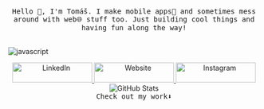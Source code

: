 <div align="center">
  <samp>Hello 👋, I'm Tomáš. I make mobile apps📱 and sometimes mess around with web🌐 stuff too. Just building cool things and having fun along the way!</samp>
</div>

<br/>

![javascript](https://github.com/user-attachments/assets/a955abbb-53bd-4040-9954-c4d1770799f3)

<div align="center">
  <a href="https://www.linkedin.com/in/tomaszelenak/" target="_blank"> 
    <img src="https://img.shields.io/badge/LinkedIn-0077B5?style=for-the-badge&logo=linkedin&logoColor=white" alt="LinkedIn" width="160" height="40" />
  </a> 
  <a href="https://www.tomaszelenak.com/" target="_blank"> 
    <img src="https://img.shields.io/badge/Website-000000?style=for-the-badge&logo=google-chrome&logoColor=black&color=FFCC00" alt="Website" width="160" height="40" />
  </a>
  <a href="https://www.instagram.com/z.tomino/" target="_blank"> 
    <img src="https://img.shields.io/badge/Instagram-E4405F?style=for-the-badge&logo=instagram&logoColor=white" alt="Instagram" width="160" height="40" />
  </a> 
</div>

<div align="center">
  <img src="https://github-readme-stats.vercel.app/api/top-langs/?username=Tom4sko&theme=gotham&hide_border=true&include_all_commits=true&count_private=true&layout=compact" alt="GitHub Stats">
</div>

<div align="center">
  <samp>Check out my work⬇️</samp>
</div>

